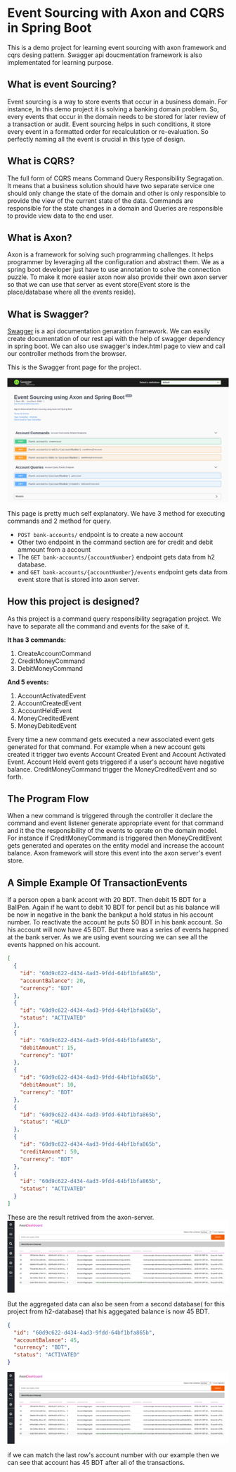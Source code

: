 # Event Sourcing with Axon and CQRS in Spring Boot

This is a demo project for learning event sourcing with axon framework and cqrs desing pattern.
Swagger api doucmentation framework is also implementated for learning purpose.

## What is event Sourcing?
Event sourcing is a way to store events that occur in a business domain. For instance, In this demo project it is solving a banking domain problem. So, every events that occur in the domain needs to be stored for later review of a transaction or audit. Event sourcing helps in such conditions, it store every event in a formatted order for recalculation or re-evaluation. So perfectly naming all the event is crucial in this type of design.

## What is CQRS?
The full form of CQRS means Command Query Responsibility Segragation. It means that a business solution should have two separate service one should only change the state of the domain and other is only responsible to provide the view of the current state of the data. Commands are responsible for the state changes in a domain and Queries are responsible to provide view data to the end user.

## What is Axon?
Axon is a framework for solving such programming challenges. It helps programmer by leveraging all the configuration and abstract them. We as a spring boot developer just have to use annotation to solve the connection puzzle. To make it more easier axon now also provide their own axon server so that we can use that server as event store(Event store is the place/database where all the events reside).

## What is Swagger?
[Swagger](https://swagger.io/) is a api documentation genaration framework. We can easily create documentation of our rest api with the help of swagger dependency in spring boot. We can also use swagger's index.html page to view and call our controller methods from the browser.

This is the Swagger front page for the project.

![SwaggerIndexHtml](https://github.com/T4puSD/CQRS-EventSourcing-With-Axon/raw/master/commons/Swaggerui.png "SwaggerUI")

This page is pretty much self explanatory. We have 3 method for executing commands and 2 method for query.
* `POST bank-accounts/` endpoint is to create a new account
* Other two endpoint in the command section are for credit and debit ammount from a account
* The `GET bank-accounts/{accountNumber}` endpoint gets data from h2 database. 
* and `GET bank-accounts/{accountNumber}/events` endpoint gets data from event store that is stored into axon server.

## How this project is designed?
As this project is a command query responsibility segragation project. We have to separate all the command and events for the sake of it.

**It has 3 commands:**
1. CreateAccountCommand
2. CreditMoneyCommand
3. DebitMoneyCommand

**And 5 events:**
1. AccountActivatedEvent
2. AccountCreatedEvent
3. AccountHeldEvent
4. MoneyCreditedEvent
5. MoneyDebitedEvent

Every time a new command gets executed a new associated event gets generated for that command. For example when a new account gets created it trigger two events Account Created Event and Account Activated Event. Account Held event gets triggered if a user's account have negative balance. CreditMoneyCommand trigger the MoneyCreditedEvent and so forth.

## The Program Flow
When a new command is triggered through the controller it declare the command and event listener generate appropriate event for that command and it the the responsibility of the events to oprate on the domain model. For instance if CreditMoneyCommand is triggered then MoneyCreditEvent gets generated and operates on the entity model and increase the account balance. Axon framework will store this event into the axon server's event store.

## A Simple Example Of TransactionEvents
If a person open a bank accont with 20 BDT. Then debit 15 BDT for a BallPen. Again if he want to debit 10 BDT for pencil but as his balance will be now in negative in the bank the bankput a hold status in his account number. To reactivate the account he puts 50 BDT in his bank account. So his account will now have 45 BDT. But there was a series of events happned at the bank server. As we are using event sourcing we can see all the events happned on his account.
```json
[
  {
    "id": "60d9c622-d434-4ad3-9fdd-64bf1bfa865b",
    "accountBalance": 20,
    "currency": "BDT"
  },
  {
    "id": "60d9c622-d434-4ad3-9fdd-64bf1bfa865b",
    "status": "ACTIVATED"
  },
  {
    "id": "60d9c622-d434-4ad3-9fdd-64bf1bfa865b",
    "debitAmount": 15,
    "currency": "BDT"
  },
  {
    "id": "60d9c622-d434-4ad3-9fdd-64bf1bfa865b",
    "debitAmount": 10,
    "currency": "BDT"
  },
  {
    "id": "60d9c622-d434-4ad3-9fdd-64bf1bfa865b",
    "status": "HOLD"
  },
  {
    "id": "60d9c622-d434-4ad3-9fdd-64bf1bfa865b",
    "creditAmount": 50,
    "currency": "BDT"
  },
  {
    "id": "60d9c622-d434-4ad3-9fdd-64bf1bfa865b",
    "status": "ACTIVATED"
  }
]
```
These are the result retrived from the axon-server. 
![AxonServerConsole](https://github.com/T4puSD/CQRS-EventSourcing-With-Axon/raw/master/commons/AxonServerEvents.png "AxonServer")

But the aggregated data can also be seen from a second database( for this project from h2-database) that his aggegated balance is now 45 BDT. 
```json
{
  "id": "60d9c622-d434-4ad3-9fdd-64bf1bfa865b",
  "accountBalance": 45,
  "currency": "BDT",
  "status": "ACTIVATED"
}
```
![H2Database](https://github.com/T4puSD/CQRS-EventSourcing-With-Axon/raw/master/commons/AxonServerEvents.png "H2DatabaseAggregatedResult")

if we can match the last row's account number with our example then we can see that account has 45 BDT after all of the transactions.
